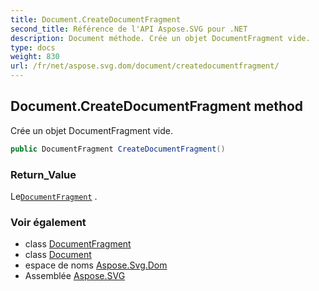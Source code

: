 ```yaml
---
title: Document.CreateDocumentFragment
second_title: Référence de l'API Aspose.SVG pour .NET
description: Document méthode. Crée un objet DocumentFragment vide.
type: docs
weight: 830
url: /fr/net/aspose.svg.dom/document/createdocumentfragment/
---
```

## Document.CreateDocumentFragment method

Crée un objet DocumentFragment vide.

```csharp
public DocumentFragment CreateDocumentFragment()
```

### Return_Value

Le[`DocumentFragment`](../../documentfragment/) .

### Voir également

* class [DocumentFragment](../../documentfragment/)
* class [Document](../)
* espace de noms [Aspose.Svg.Dom](../../document/)
* Assemblée [Aspose.SVG](../../../)


